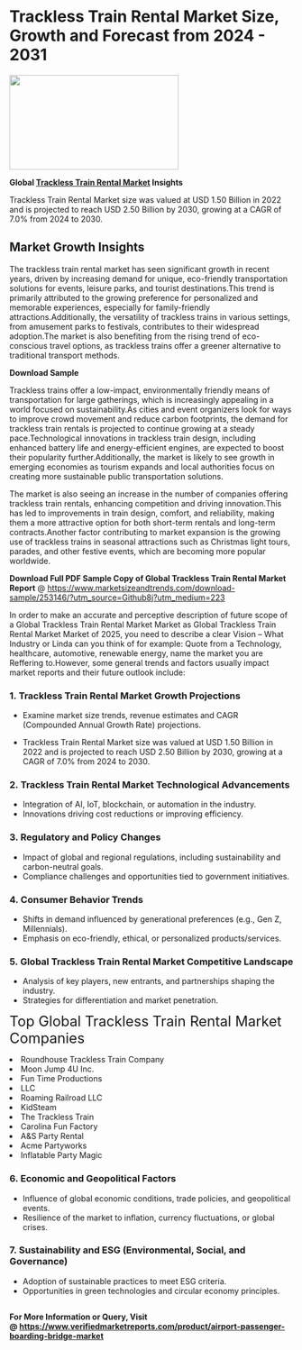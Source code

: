<H1>Trackless Train Rental Market Size, Growth and Forecast from 2024 - 2031</H1><img class="aligncenter size-medium wp-image-584254" src="https://thirdeyenews.in/wp-content/uploads/2024/09/Global-Market-Research-300x168.jpeg" alt="" width="300" height="168" /><p><strong>Global&nbsp;<a href="https://www.marketsizeandtrends.com/download-sample/253146/?utm_source=Github8j?utm_medium=223">Trackless Train Rental Market</a> Insights</strong></p><p>Trackless Train Rental Market size was valued at USD 1.50 Billion in 2022 and is projected to reach USD 2.50 Billion by 2030, growing at a CAGR of 7.0% from 2024 to 2030.</p><p><h2>Market Growth Insights</h2> <p>The trackless train rental market has seen significant growth in recent years, driven by increasing demand for unique, eco-friendly transportation solutions for events, leisure parks, and tourist destinations.This trend is primarily attributed to the growing preference for personalized and memorable experiences, especially for family-friendly attractions.Additionally, the versatility of trackless trains in various settings, from amusement parks to festivals, contributes to their widespread adoption.The market is also benefiting from the rising trend of eco-conscious travel options, as trackless trains offer a greener alternative to traditional transport methods.</p> <p><strong>Download Sample</strong></p> <p>Trackless trains offer a low-impact, environmentally friendly means of transportation for large gatherings, which is increasingly appealing in a world focused on sustainability.As cities and event organizers look for ways to improve crowd movement and reduce carbon footprints, the demand for trackless train rentals is projected to continue growing at a steady pace.Technological innovations in trackless train design, including enhanced battery life and energy-efficient engines, are expected to boost their popularity further.Additionally, the market is likely to see growth in emerging economies as tourism expands and local authorities focus on creating more sustainable public transportation solutions.</p> <p>The market is also seeing an increase in the number of companies offering trackless train rentals, enhancing competition and driving innovation.This has led to improvements in train design, comfort, and reliability, making them a more attractive option for both short-term rentals and long-term contracts.Another factor contributing to market expansion is the growing use of trackless trains in seasonal attractions such as Christmas light tours, parades, and other festive events, which are becoming more popular worldwide.</p> <p><span class=""><strong>Download Full PDF Sample Copy of Global Trackless Train Rental Market Report</strong> @ <a href="https://www.marketsizeandtrends.com/download-sample/253146/?utm_source=Github8j?utm_medium=223" target="_blank">https://www.marketsizeandtrends.com/download-sample/253146/?utm_source=Github8j?utm_medium=223</a></span></p><p>In order to make an accurate and perceptive description of future scope of a Global&nbsp;Trackless Train Rental Market Market as Global&nbsp;Trackless Train Rental Market Market of 2025, you need to describe a clear Vision &ndash; What Industry or Linda can you think of for example: Quote from a Technology, healthcare, automotive, renewable energy, name the market you are Reffering to.However, some general trends and factors usually impact market reports and their future outlook include:</p><h3>1.&nbsp;<strong>Trackless Train Rental Market Growth Projections</strong></h3><ul><li>Examine market size trends, revenue estimates and CAGR (Compounded Annual Growth Rate) projections.</li><li><p>Trackless Train Rental Market size was valued at USD 1.50 Billion in 2022 and is projected to reach USD 2.50 Billion by 2030, growing at a CAGR of 7.0% from 2024 to 2030.</p></li></ul><h3>2.&nbsp;<strong>Trackless Train Rental Market Technological Advancements</strong></h3><ul><li>Integration of AI, IoT, blockchain, or automation in the industry.</li><li>Innovations driving cost reductions or improving efficiency.</li></ul><h3>3.&nbsp;<strong>Regulatory and Policy Changes</strong></h3><ul><li>Impact of global and regional regulations, including sustainability and carbon-neutral goals.</li><li>Compliance challenges and opportunities tied to government initiatives.</li></ul><h3>4.&nbsp;<strong>Consumer Behavior Trends</strong></h3><ul><li>Shifts in demand influenced by generational preferences (e.g., Gen Z, Millennials).</li><li>Emphasis on eco-friendly, ethical, or personalized products/services.</li></ul><h3>5.&nbsp;<strong>Global Trackless Train Rental Market Competitive Landscape</strong></h3><ul><li>Analysis of key players, new entrants, and partnerships shaping the industry.</li><li>Strategies for differentiation and market penetration.</li></ul><p data-pm-slice="1 1 []"><span style="color: inherit; font-family: inherit; font-size: 25px;">Top Global Trackless Train Rental Market Companies</span></p><div class="" data-test-id=""><p><li>Roundhouse Trackless Train Company</li><li> Moon Jump 4U Inc.</li><li> Fun Time Productions</li><li> LLC</li><li> Roaming Railroad LLC</li><li> KidSteam</li><li> The Trackless Train</li><li> Carolina Fun Factory</li><li> A&S Party Rental</li><li> Acme Partyworks</li><li> Inflatable Party Magic</li></p></div><h3>6.&nbsp;<strong>Economic and Geopolitical Factors</strong></h3><ul><li>Influence of global economic conditions, trade policies, and geopolitical events.</li><li>Resilience of the market to inflation, currency fluctuations, or global crises.</li></ul><h3>7.&nbsp;<strong>Sustainability and ESG (Environmental, Social, and Governance)</strong></h3><ul><li>Adoption of sustainable practices to meet ESG criteria.</li><li>Opportunities in green technologies and circular economy principles.</li></ul><h2><strong style="font-size: 14px;">For More Information or Query, Visit @&nbsp;</strong><a style="background-color: #ffffff; font-size: 14px;" href="https://www.marketsizeandtrends.com/report/trackless-train-rental-market/" target="_blank">https://www.verifiedmarketreports.com/product/airport-passenger-boarding-bridge-market</a></h2>